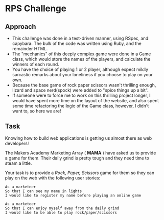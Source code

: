 # RPS Challenge

Approach
-------

* This challenge was done in a test-driven manner, using RSpec, and capybara. The bulk of the code was written using Ruby, and the remainder HTML.
* The "mechanics" of this deeply complex game were done in a Game class, which would store the names of the players, and calculate the winners of each round.
* You have the choice of playing 1 or 2 player, although expect mildly sarcastic remarks about your loneliness if you choose to play on your own.
* Because the base game of rock paper scissors wasn't thrilling enough, lizard and space nerd(spock) were added to "spice things up a bit".
* If someone were to force me to work on this thrilling project longer, I would have spent more time on the layout of the website, and also spent some time refactoring the logic of the Game class, however, I didn't want to, so here we are!

Task
----

Knowing how to build web applications is getting us almost there as web developers!

The Makers Academy Marketing Array ( **MAMA** ) have asked us to provide a game for them. Their daily grind is pretty tough and they need time to steam a little.

Your task is to provide a _Rock, Paper, Scissors_ game for them so they can play on the web with the following user stories:

```
As a marketeer
So that I can see my name in lights
I would like to register my name before playing an online game

As a marketeer
So that I can enjoy myself away from the daily grind
I would like to be able to play rock/paper/scissors
```
